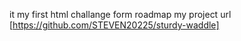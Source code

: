 it my first html challange form roadmap
my project url [https://github.com/STEVEN20225/sturdy-waddle]

